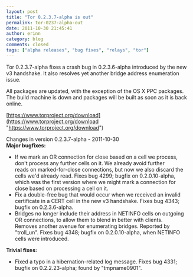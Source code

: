 ```yaml
---
layout: post
title: "Tor 0.2.3.7-alpha is out"
permalink: tor-0237-alpha-out
date: 2011-10-30 21:45:41
author: erinn
category: blog
comments: closed
tags: ["alpha releases", "bug fixes", "relays", "tor"]
---
```


Tor 0.2.3.7-alpha fixes a crash bug in 0.2.3.6-alpha introduced by the new v3 handshake. It also resolves yet another bridge address enumeration issue.

All packages are updated, with the exception of the OS X PPC packages. The build machine is down and packages will be built as soon as it is back online.

[https://www.torproject.org/download](https://www.torproject.org/download "https://www.torproject.org/download")

Changes in version 0.2.3.7-alpha - 2011-10-30  
 **Major bugfixes:**

-   If we mark an OR connection for close based on a cell we process,  
     don't process any further cells on it. We already avoid further  
     reads on marked-for-close connections, but now we also discard the  
     cells we'd already read. Fixes bug 4299; bugfix on 0.2.0.10-alpha,  
     which was the first version where we might mark a connection for  
     close based on processing a cell on it.
-   Fix a double-free bug that would occur when we received an invalid  
     certificate in a CERT cell in the new v3 handshake. Fixes bug 4343;  
     bugfix on 0.2.3.6-alpha.
-   Bridges no longer include their address in NETINFO cells on outgoing  
     OR connections, to allow them to blend in better with clients.  
     Removes another avenue for enumerating bridges. Reported by  
     "troll\_un". Fixes bug 4348; bugfix on 0.2.0.10-alpha, when NETINFO  
     cells were introduced.

**Trivial fixes:**

-   Fixed a typo in a hibernation-related log message. Fixes bug 4331;  
     bugfix on 0.2.2.23-alpha; found by "tmpname0901".

